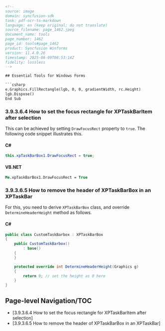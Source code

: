 ```html
<!--
source: image
domain: syncfusion-sdk
task: pdf-ocr-to-markdown
language: en (keep original; do not translate)
source_filename: page_1462.jpeg
document_name: tools
page_number: 1462
page_id: tools#page_1462
product: Syncfusion Winforms
version: 11.4.0.26
timestamp: 2025-08-09T08:53:14Z
fidelity: lossless
-->

## Essential Tools for Windows Forms

```csharp
e.Graphics.FillRectangle(lgb, 0, 0, gradientWidth, rc.Height)
lgb.Dispose()
End Sub
```

### 3.9.3.6.4 How to set the focus rectangle for XPTaskBarItem after selection

This can be achieved by setting `DrawFocusRect` property to `true`. The following code snippet illustrates this.

#### C#

```csharp
this.xpTaskBarBox1.DrawFocusRect = true;
```

#### VB.NET

```vb
Me.xpTaskBarBox1.DrawFocusRect = True
```

### 3.9.3.6.5 How to remove the header of XPTaskBarBox in an XPTaskBar

For this, you need to derive `XPTaskBarBox` class, and override `DetermineHeaderHeight` method as follows.

#### C#

```csharp
public class CustomTaskBarbox : XPTaskBarBox
{
    public CustomTaskBarbox()
        : base()
    {
    }

    protected override int DetermineHeaderHeight(Graphics g)
    {
        return 0; // set the height as 0 here
    }
}
```

## Page-level Navigation/TOC

- [3.9.3.6.4 How to set the focus rectangle for XPTaskBarItem after selection]
- [3.9.3.6.5 How to remove the header of XPTaskBarBox in an XPTaskBar]

<!-- tags: [syncfusion winforms, xptaskbarbox, drawfocusrect] keywords: [focus rectangle, drawfocusrect, xptaskbaritem, header height, custom taskbarbox] -->
```